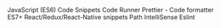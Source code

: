 JavaScript (ES6) Code Snippets
Code Runner
Prettier - Code formatter
ES7+ React/Redux/React-Native snippets
Path IntelliSense
Eslint
